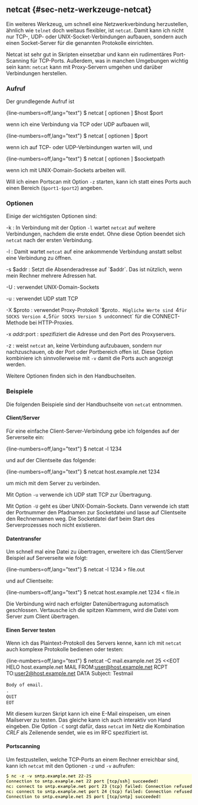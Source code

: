 
## netcat {#sec-netz-werkzeuge-netcat}

Ein weiteres Werkzeug, um schnell eine Netzwerkverbindung herzustellen,
ähnlich wie `telnet` doch weitaus flexibler, ist `netcat`.
Damit kann ich nicht nur TCP-, UDP- oder UNIX-Socket-Verbindungen aufbauen,
sondern auch einen Socket-Server für die genannten Protokolle einrichten.

Netcat ist sehr gut in Skripten einsetzbar und kann ein rudimentäres
Port-Scanning für TCP-Ports.
Außerdem, was in manchen Umgebungen wichtig sein kann: `netcat` kann mit
Proxy-Servern umgehen und darüber Verbindungen herstellen.

### Aufruf

Der grundlegende Aufruf ist

{line-numbers=off,lang="text"}
    $ netcat [ optionen ] $host $port

wenn ich eine Verbindung via TCP oder UDP aufbauen will,

{line-numbers=off,lang="text"}
    $ netcat [ optionen ] $port

wenn ich auf TCP- oder UDP-Verbindungen warten will, und

{line-numbers=off,lang="text"}
    $ netcat [ optionen ] $socketpath

wenn ich mit UNIX-Domain-Sockets arbeiten will.

Will ich einen Portscan mit Option `-z` starten, kann ich statt
eines Ports auch einen Bereich (`$port1-$port2`) angeben.

### Optionen

Einige der wichtigsten Optionen sind:

-k
: In Verbindung mit der Option `-l` wartet `netcat` auf weitere
  Verbindungen, nachdem die erste endet.
  Ohne diese Option beendet sich `netcat` nach der ersten Verbindung.

-l
: Damit wartet `netcat` auf eine ankommende Verbindung anstatt selbst eine
  Verbindung zu öffnen.

-s $addr
: Setzt die Absenderadresse auf `$addr`.
  Das ist nützlich, wenn mein Rechner mehrere Adressen hat.

-U
: verwendet UNIX-Domain-Sockets

-u
: verwendet UDP statt TCP

-X $proto
: verwendet Proxy-Protokoll `$proto`. Mögliche Werte sind
  `4` für SOCKS Version 4, `5` für SOCKS Version 5 und
  `connect` für die CONNECT-Methode bei HTTP-Proxies.

-x $addr:$port
: spezifiziert die Adresse und den Port des Proxyservers.

-z
: weist `netcat` an, keine Verbindung aufzubauen, sondern nur
  nachzuschauen, ob der Port oder Portbereich offen ist.
  Diese Option kombiniere ich sinnvollerweise mit `-v` damit die Ports auch
  angezeigt werden.

Weitere Optionen finden sich in den Handbuchseiten.

### Beispiele

Die folgenden Beispiele sind der Handbuchseite von `netcat` entnommen.

#### Client/Server

Für eine einfache Client-Server-Verbindung gebe ich folgendes auf der
Serverseite ein:

{line-numbers=off,lang="text"}
    $ netcat -l 1234

und auf der Clientseite das folgende:

{line-numbers=off,lang="text"}
    $ netcat host.example.net 1234

um mich mit dem Server zu verbinden.

Mit Option `-u` verwende ich UDP statt TCP zur Übertragung.

Mit Option `-U` geht es über UNIX-Domain-Sockets.
Dann verwende ich statt der Portnummer den Pfadnamen zur Socketdatei und
lasse auf Clientseite den Rechnernamen weg.
Die Socketdatei darf beim Start des Serverprozesses noch nicht existieren.

#### Datentransfer

Um schnell mal eine Datei zu übertragen, erweitere ich das Client/Server
Beispiel auf Serverseite wie folgt:

{line-numbers=off,lang="text"}
    $ netcat -l 1234 > file.out

und auf Clientseite:

{line-numbers=off,lang="text"}
    $ netcat host.example.net 1234 < file.in

Die Verbindung wird nach erfolgter Datenübertragung automatisch geschlossen.
Vertausche ich die spitzen Klammern, wird die Datei vom Server zum Client
übertragen.

#### Einen Server testen

Wenn ich das Plaintext-Protokoll des Servers kenne, kann ich mit `netcat` auch
komplexe Protokolle bedienen oder testen:

{line-numbers=off,lang="text"}
    $ netcat -C mail.example.net 25 <<EOT
    HELO host.example.net
    MAIL FROM:<user@host.example.net>
    RCPT TO:<user2@host.example.net>
    DATA
    Subject: Testmail
    
    Body of email.
    .
    QUIT
    EOT

Mit diesem kurzen Skript kann ich eine E-Mail einspeisen, um einen
Mailserver zu testen.
Das gleiche kann ich auch interaktiv von Hand eingeben.
Die Option `-C` sorgt dafür, dass `netcat` im Netz die Kombination *CRLF* als
Zeilenende sendet, wie es im RFC spezifiziert ist.

#### Portscanning

Um festzustellen, welche TCP-Ports an einem Rechner erreichbar sind, kann ich
`netcat` mit den Optionen `-z` und `-v` aufrufen:

![Portscan mit netcat](images/ss13-netcat-1.png)


